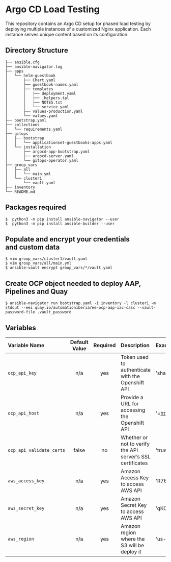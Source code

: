 # Argo CD Load Testing

This repository contains an Argo CD setup for phased load testing by deploying multiple instances of a customized Nginx application. Each instance serves unique content based on its configuration.

## Directory Structure

```plaintext
├── ansible.cfg
├── ansible-navigator.log
├── apps
│   └── helm-guestbook
│       ├── Chart.yaml
│       ├── guestbook-names.yaml
│       ├── templates
│       │   ├── deployment.yaml
│       │   ├── _helpers.tpl
│       │   ├── NOTES.txt
│       │   └── service.yaml
│       ├── values-production.yaml
│       └── values.yaml
├── bootstrap.yaml
├── collections
│   └── requirements.yaml
├── gitops
│   ├── bootstrap
│   │   └── applicationset-guestbooks-apps.yaml
│   └── installation
│       ├── argocd-app-bootstrap.yaml
│       ├── argocd-server.yaml
│       └── gitops-operator.yaml
├── group_vars
│   ├── all
│   │   └── main.yml
│   └── cluster1
│       └── vault.yaml
├── inventory
└── README.md
```
## Packages required

```
$  python3 -m pip install ansible-navigator --user
$  python3 -m pip install ansible-builder --user
```
## Populate and encrypt your credentials and custom data

```
$ vim group_vars/cluster1/vault.yaml
$ vim group_vars/all/main.yml
$ ansible-vault encrypt group_vars/*/vault.yaml
```
## Create OCP object needed to deploy AAP, Pipelines and Quay

```
$ ansible-navigator run bootstrap.yaml -i inventory -l cluster1 -m stdout --eei quay.io/automationiberia/ee-ocp-aap-iac-casc --vault-password-file .vault_password
```
## Variables

|Variable Name|Default Value|Required|Description|Example|
|:---|:---:|:---:|:---|:---|
|`ocp_api_key`|n/a|yes|Token used to authenticate with the Openshift API|'sha256~Po6ydC7CVs12drESQeNiUW9poUT84aFrj7zL3VQfvrS'|
|`ocp_api_host`|n/a|yes|Provide a URL for accessing the Openshift API|'=https://api.cluster-ocp.lab.example.com:6443'|
|`ocp_api_validate_certs`|false|no|Whether or not to verify the API server’s SSL certificates|'true'|
|`aws_access_key`|n/a|yes|Amazon Access Key to access AWS API|'R767AKIFYSF5INA6QKB6'|
|`aws_secret_key`|n/a|yes|Amazon Secret Key to access AWS API|'qKCYpd/jQX6gRhucQwIT1d2lzrapZ/O4lpEKGGqR'|
|`aws_region`|n/a|yes|Amazon region where the S3 will be deploy it|'us-central-3'|

